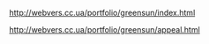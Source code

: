 http://webvers.cc.ua/portfolio/greensun/index.html

http://webvers.cc.ua/portfolio/greensun/appeal.html
